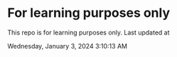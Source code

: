 # For learning purposes only
This repo is for learning purposes only.
Last updated at

Wednesday, January 3, 2024 3:10:13 AM

